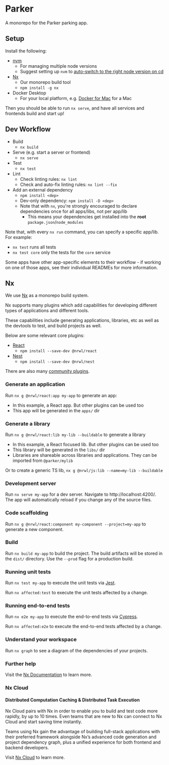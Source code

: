 # Parker

A monorepo for the Parker parking app.

## Setup

Install the following:
* [nvm](https://github.com/nvm-sh/nvm)
  * For managing multiple node versions
  * Suggest setting up `nvm` to [auto-switch to the right node version on cd](https://github.com/nvm-sh/nvm#deeper-shell-integration)
* [Nx](https://nx.dev)
  * Our monorepo build tool
  * `npm install -g nx`
* Docker Desktop
  * For your local platform, e.g. [Docker for Mac](https://docs.docker.com/desktop/install/mac-install/) for a Mac

Then you should be able to run `nx serve`, and have all services and frontends build and start up!

## Dev Workflow

* Build
  * `nx build`
* Serve (e.g. start a server or frontend)
  * `nx serve`
* Test
  * `nx test`
* Lint
  * Check linting rules: `nx lint`
  * Check and auto-fix linting rules: `nx lint --fix`
* Add an external dependency
  * `npm install <dep>`
  * Dev-only dependency: `npm install -D <dep>`
  * Note that with `nx`, you're strongly encouraged to declare dependencies once for all apps/libs, not per app/lib
    * This means your dependencies get installed into the **root** `package.json`/`node_modules`

Note that, with every `nx run` command, you can specify a specific app/lib. For example:
* `nx test` runs all tests
* `nx test core` only the tests for the `core` service

Some apps have other app-specific elements to their workflow - if working on one of those apps, see their individual READMEs for more information.

## Nx

We use [Nx](https://nx.dev) as a monorepo build system.

Nx supports many plugins which add capabilities for developing different types of applications and different tools.

These capabilities include generating applications, libraries, etc as well as the devtools to test, and build projects as well.

Below are some relevant core plugins:

- [React](https://reactjs.org)
  - `npm install --save-dev @nrwl/react`
- [Nest](https://nestjs.com)
  - `npm install --save-dev @nrwl/nest`

There are also many [community plugins](https://nx.dev/community).

### Generate an application

Run `nx g @nrwl/react:app my-app` to generate an app:
- In this example, a React app. But other plugins can be used too
- This app will be generated in the `apps/` dir

### Generate a library

Run `nx g @nrwl/react:lib my-lib --buildable` to generate a library
- In this example, a React focused lib. But other plugins can be used too
- This library will be generated in the `libs/` dir
- Libraries are shareable across libraries and applications. They can be imported from `@parker/mylib`

Or to create a generic TS lib, `nx g @nrwl/js:lib --name=my-lib --buildable`

### Development server

Run `nx serve my-app` for a dev server. Navigate to http://localhost:4200/. The app will automatically reload if you change any of the source files.

### Code scaffolding

Run `nx g @nrwl/react:component my-component --project=my-app` to generate a new component.

### Build

Run `nx build my-app` to build the project. The build artifacts will be stored in the `dist/` directory. Use the `--prod` flag for a production build.

### Running unit tests

Run `nx test my-app` to execute the unit tests via [Jest](https://jestjs.io).

Run `nx affected:test` to execute the unit tests affected by a change.

### Running end-to-end tests

Run `nx e2e my-app` to execute the end-to-end tests via [Cypress](https://www.cypress.io).

Run `nx affected:e2e` to execute the end-to-end tests affected by a change.

### Understand your workspace

Run `nx graph` to see a diagram of the dependencies of your projects.

### Further help

Visit the [Nx Documentation](https://nx.dev) to learn more.

### Nx Cloud

#### Distributed Computation Caching & Distributed Task Execution

Nx Cloud pairs with Nx in order to enable you to build and test code more rapidly, by up to 10 times. Even teams that are new to Nx can connect to Nx Cloud and start saving time instantly.

Teams using Nx gain the advantage of building full-stack applications with their preferred framework alongside Nx’s advanced code generation and project dependency graph, plus a unified experience for both frontend and backend developers.

Visit [Nx Cloud](https://nx.app/) to learn more.
